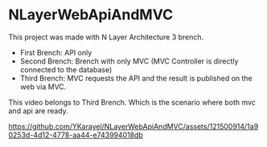 # NLayerWebApiAndMVC
This project was made with N Layer Architecture 3 brench.

- First Brench: API only
- Second Brench: Brench with only MVC (MVC Controller is directly connected to the database)
- Third Brench: MVC requests the API and the result is published on the web via MVC.


This video belongs to Third Brench. Which is the scenario where both mvc and api are ready.

https://github.com/YKarayel/NLayerWebApiAndMVC/assets/121500914/1a90253d-4d12-4778-aa44-e743994018db
